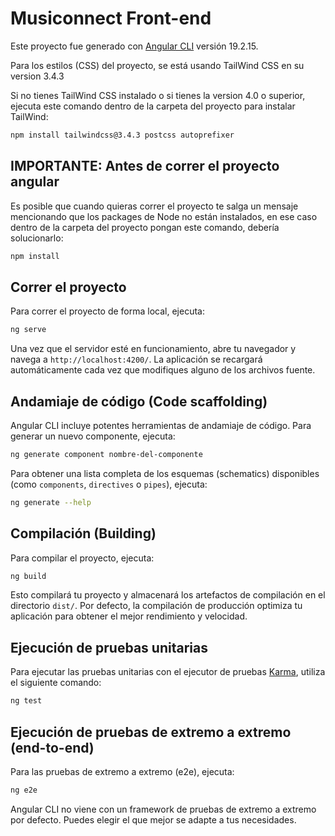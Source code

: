 # Musiconnect Front-end

Este proyecto fue generado con [Angular CLI](https://github.com/angular/angular-cli) versión 19.2.15.

Para los estilos (CSS) del proyecto, se está usando TailWind CSS en su version 3.4.3

Si no tienes TailWind CSS instalado o si tienes la version 4.0 o superior, ejecuta este comando dentro de la carpeta del proyecto para instalar TailWind:

```bash
npm install tailwindcss@3.4.3 postcss autoprefixer
```

## IMPORTANTE: Antes de correr el proyecto angular

Es posible que cuando quieras correr el proyecto te salga un mensaje mencionando que los packages de Node no están instalados, en ese caso dentro de la carpeta del proyecto pongan este comando, debería solucionarlo:

```bash
npm install
```

## Correr el proyecto

Para correr el proyecto de forma local, ejecuta:

```bash
ng serve
```

Una vez que el servidor esté en funcionamiento, abre tu navegador y navega a `http://localhost:4200/`. La aplicación se recargará automáticamente cada vez que modifiques alguno de los archivos fuente.

## Andamiaje de código (Code scaffolding)

Angular CLI incluye potentes herramientas de andamiaje de código. Para generar un nuevo componente, ejecuta:

```bash
ng generate component nombre-del-componente
```

Para obtener una lista completa de los esquemas (schematics) disponibles (como `components`, `directives` o `pipes`), ejecuta:

```bash
ng generate --help
```

## Compilación (Building)

Para compilar el proyecto, ejecuta:

```bash
ng build
```

Esto compilará tu proyecto y almacenará los artefactos de compilación en el directorio `dist/`. Por defecto, la compilación de producción optimiza tu aplicación para obtener el mejor rendimiento y velocidad.

## Ejecución de pruebas unitarias

Para ejecutar las pruebas unitarias con el ejecutor de pruebas [Karma](https://karma-runner.github.io), utiliza el siguiente comando:

```bash
ng test
```

## Ejecución de pruebas de extremo a extremo (end-to-end)

Para las pruebas de extremo a extremo (e2e), ejecuta:

```bash
ng e2e
```

Angular CLI no viene con un framework de pruebas de extremo a extremo por defecto. Puedes elegir el que mejor se adapte a tus necesidades.
